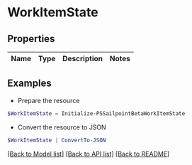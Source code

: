 # WorkItemState
## Properties

Name | Type | Description | Notes
------------ | ------------- | ------------- | -------------

## Examples

- Prepare the resource
```powershell
$WorkItemState = Initialize-PSSailpointBetaWorkItemState 
```

- Convert the resource to JSON
```powershell
$WorkItemState | ConvertTo-JSON
```

[[Back to Model list]](../README.md#documentation-for-models) [[Back to API list]](../README.md#documentation-for-api-endpoints) [[Back to README]](../README.md)

